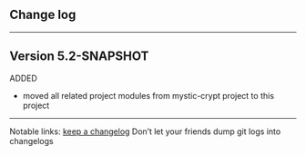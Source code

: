 ## Change log
----------------------

Version 5.2-SNAPSHOT
-------------

ADDED

- moved all related project modules from mystic-crypt project to this project

-------------

Notable links:
[keep a changelog](http://keepachangelog.com/en/1.0.0/) Don’t let your friends dump git logs into changelogs